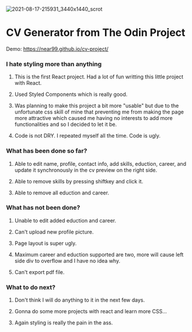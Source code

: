 ![2021-08-17-215931_3440x1440_scrot](https://user-images.githubusercontent.com/22412008/129743755-9187fcc4-9192-4ae2-afe2-fa87e3642a9d.png)
# CV Generator from The Odin Project
Demo: https://near99.github.io/cv-project/

### I hate styling more than anything

1. This is the first React project. Had a lot of fun writting this little project with React.

2. Used Styled Components which is really good.

3. Was planning to make this project a bit more "usable" but due to the unfortunate css skill of mine that preventing me from making the page more attractive which caused me having no interests to add more functionalities and so I decided to let it be.

4. Code is not DRY. I repeated myself all the time. Code is ugly.

### What has been done so far?

1. Able to edit name, profile, contact info, add skills, eduction, career, and update it synchronously in the cv preview on the right side.

2. Able to remove skills by pressing shiftkey and click it.

3. Able to remove all eduction and career.

### What has not been done?

1. Unable to edit added eduction and career.

2. Can't upload new profile picture.

3. Page layout is super ugly.

4. Maximum career and eduction supported are two, more will cause left side div to overflow and I have no idea why.

5. Can't export pdf file.

### What to do next?

1. Don't think I will do anything to it in the next few days.

2. Gonna do some more projects with react and learn more CSS...

3. Again styling is really the pain in the ass.
